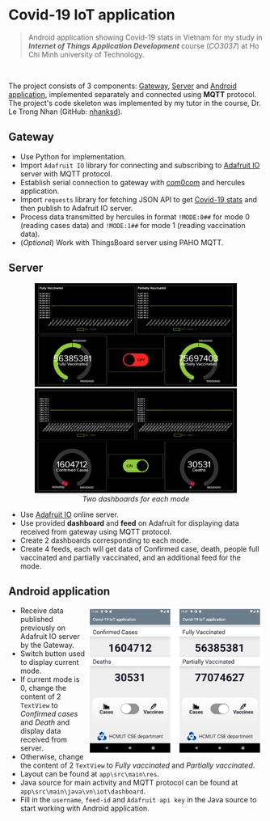 # Covid-19 IoT application

> Android application showing Covid-19 stats in Vietnam for my study in ***Internet of Things Application Development*** course (*CO3037*) at Ho Chi Minh university of Technology.

<br>

<!-- <img align="right" src="img/Screenshot0.png" width="170px" height="310px"><img align="right" src="img/Screenshot1.png" width="170px" height="310px"> -->

The project consists of 3 components: <a href="#gateway">Gateway</a>, <a href="#server">Server</a> and <a href="#android-application">Android application</a>, implemented separately and connected using **MQTT** protocol. The project's code skeleton was implemented by my tutor in the course, Dr. Le Trong Nhan (GitHub: [nhanksd](https://github.com/nhanksd85)).

## Gateway

  - Use Python for implementation.
  - Import `Adafruit IO` library for connecting and subscribing to [Adafruit IO](https://io.adafruit.com/) server with MQTT protocol.
  - Establish serial connection to gateway with [com0com](http://com0com.sourceforge.net/) and hercules application.
  - Import `requests` library for fetching JSON API to get [Covid-19 stats](https://github.com/M-Media-Group/Covid-19-API) and then publish to Adafruit IO server.
  - Process data transmitted by hercules in format `!MODE:0##` for mode 0 (reading cases data) and `!MODE:1##` for mode 1 (reading vaccination data).
  - (*Optional*) Work with ThingsBoard server using PAHO MQTT.

## Server
<div align="center">
  <img src="img/db1.png" width="400px"> <img src="img/db0.png" width="400px">
  <br>
  <i>Two dashboards for each mode</i>
</div>

  - Use [Adafruit IO](https://io.adafruit.com/) online server.
  - Use provided **dashboard** and **feed** on Adafruit for displaying data received from gateway using MQTT protocol.
  - Create 2 dashboards corresponding to each mode.
  - Create 4 feeds, each will get data of Confirmed case, death, people full vaccinated and partially vaccinated, and an additional feed for the mode.

## Android application
<img align="right" src="img/Screenshot.png" width="350px">

  - Receive data published previously on Adafruit IO server by the Gateway.
  - Switch button used to display current mode.
  - If current mode is 0, change the content of 2 `TextView` to *Confirmed cases* and *Death* and display data received from server.
  - Otherwise, change the content of 2 `TextView` to *Fully vaccinated* and *Partially vaccinated*.
  - Layout can be found at `app\src\main\res`.
  - Java source for main activity and MQTT protocol can be found at `app\src\main\java\vn\iot\dashboard`.
  - Fill in the `username`, `feed-id` and `Adafruit api key` in the Java source to start working with Android application.
